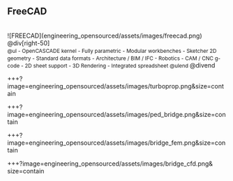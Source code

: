 ## FreeCAD

<div class="left-50">
<br>
![FREECAD](engineering_opensourced/assets/images/freecad.png)
</div>
@div[right-50]
<br>
<span style="font-size:85%">
@ul
 - OpenCASCADE kernel
 - Fully parametric
 - Modular workbenches
 - Sketcher 2D geometry
 - Standard data formats
 - Architecture / BIM / IFC
 - Robotics
 - CAM / CNC g-code
 - 2D sheet support
 - 3D Rendering
 - Integrated spreadsheet
@ulend
</span>
@divend

+++?image=engineering_opensourced/assets/images/turboprop.png&size=contain

+++?
image=engineering_opensourced/assets/images/ped_bridge.png&size=contain

+++?image=engineering_opensourced/assets/images/bridge_fem.png&size=contain

+++?image=engineering_opensourced/assets/images/bridge_cfd.png& size=contain
